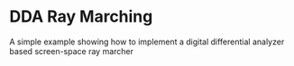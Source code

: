 # DDA Ray Marching

A simple example showing how to implement a digital differential analyzer based
screen-space ray marcher
